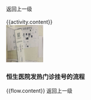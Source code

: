 <div id="kyrj-1220">
<el-button @click="backLastPage"> 返回上一级 </el-button>
<br><br>
<el-timeline>
    <el-timeline-item
      v-for="(activity, index) in activities"
      :key="index"
      :color="activity.color"
      :timestamp="activity.timestamp">
      {{activity.content}}
    </el-timeline-item>
  </el-timeline>
<br>
<img src='抗疫日记/12_20_img001.jpg' class="image" width=100 height=100/>
<h3> 恒生医院发热门诊挂号的流程 </h3>
<el-timeline>
<el-timeline-item
 v-for="(flow, index) in flows"
  :key="index">
    {{flow.content}}
</el-timeline-item>
</el-timeline>
<el-button @click="backLastPage"> 返回上一级 </el-button>
</div>

<script>
  new Vue({ 
    el: '#kyrj-1220',
    data() {
      return {
        activities: [{
          content: '开始发作',
          timestamp: '02:15',
          color: '#ff0000'
        },
         {
          content: '身体发热畏寒',
          timestamp: '03:00',
          color: '#00eeff'
        },
         {
          content: '量了体温39℃',
          timestamp: '7:10',
          color: '#ff9900'
        },
        {
          content: '请病假没有诊断书不给请,年假被划掉一天~',
          timestamp: '9:00',
          color: '#4800FF'
        },
        {
          content: '药店买药被捣鼓了一堆药(智商税罢了也许有用呢呵呵)',
          timestamp: '9:10',
          color: '#22FF00'
        },
        {
          content: '去西体找核酸点未果',
          timestamp: '10:00',
          color: '#FF0033'
        },
         {
          content: '去恒生医院做抗原(人贼多要排好长的队,发热门诊地方太挤了很容易交叉感染)',
          timestamp: '10:30',
          color: '#FF0033'
        },
        {
          content: '回到家不放心,还是拿起手机预约了恒生医院做抗原',
          timestamp: '11:00',
          color: '#00FF3C'
        },
        {
          content: '前往恒生医院排队(前面一百多号人排着叫号,却不知道自己排在哪个位置 只能死等)',
          timestamp: '14:00',
          color: '#FF9100'
        },
        {
          content: '等了一个下午,抗原结果呈阳性~',
          timestamp: '17:17',
          color: '#FF0000'
        }
       ],
       flows:[
        {
            content: '公众号预约挂号22元'
        },
        {
            content: '排队叫号(一百多号人排队五分钟才叫一个两个的号,里面坐着的站着的咳着的都有有些人等太久了估计顶不住了就直接一屁股坐地上了)'
        },
        {
            content: '医生询问病情开药(医生会询问病情根据情况开药💊)'
        },
        {
            content: '排队缴费'
        },
        {
            content: '抗原测试(十分钟出结果可以先去取药)'
        },
         {
            content: '取药💊'
        },
         {
            content: '查看抗原结果'
        },
       ]
      };
    },
    methods:{
        backLastPage(){
            let urlArr = window.location.href.split('/');
            urlArr.pop();
            let url = urlArr.join('/') + '/README';
            window.location.replace(url);
        }
    }
  });
</script>

